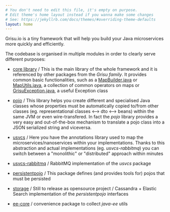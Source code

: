 ```yaml
---
# You don't need to edit this file, it's empty on purpose.
# Edit theme's home layout instead if you wanna make some changes
# See: https://jekyllrb.com/docs/themes/#overriding-theme-defaults
layout: home
---
```


Grisu.io is a tiny framework that will help you build your Java microservices more quickly and efficiently.

The codebase is organised in multiple modules in order to clearly serve different purposes:

- [core library](https://github.com/grisu-io/core) / This is the main library of the whole framework and it is referenced by other packages from the _Grisu family_. It provides common basic functionalities, such as a [MapBuilder.java](https://github.com/grisu-io/core/blob/master/src/main/java/io/grisu/core/utils/MapBuilder.java) or [MapUtils.java](https://github.com/grisu-io/core/blob/master/src/main/java/io/grisu/core/utils/MapUtils.java), a collection of common operators on maps or [GrisuException.java](https://github.com/grisu-io/core/blob/master/src/main/java/io/grisu/core/exceptions/GrisuException.java), a useful Exception class

- [pojo](https://github.com/grisu-io/pojo) / This library helps you create different and specialised Java classes whose properties must be automatically copied to/from other classes (eg. representational classes <--> dto <--> beans) within the same JVM or even wire-transfered. In fact the _pojo_ library provides a very easy and out-of-the-box mechanism to translate a pojo class into a JSON serialized string and viceversa.

- [usvcs](https://github.com/grisu-io/usvcs) / Here you have the annotations library used to map the microservices/nanoservices within your implementations. Thanks to this abstraction and actual implementations (eg. _usvcs-rabbitmq_) you can switch between a "monolithic" or "distributed" approach within minutes

- [usvcs-rabbitmq](https://github.com/grisu-io/usvcs-rabbitmq) / RabbitMQ implementation of the _usvcs_ package 

- [persistentpojo](https://github.com/grisu-io/persistentpojo) / This package defines (and provides tools for) pojos that must be persisted  

- [storage]() / Still to release as opensource project / Cassandra + Elastic Search implementation of the _persistentpojo_ interfaces

- [ee-core](https://github.com/grisu-io/ee-core) / convenience package to collect _java-ee_ utils
